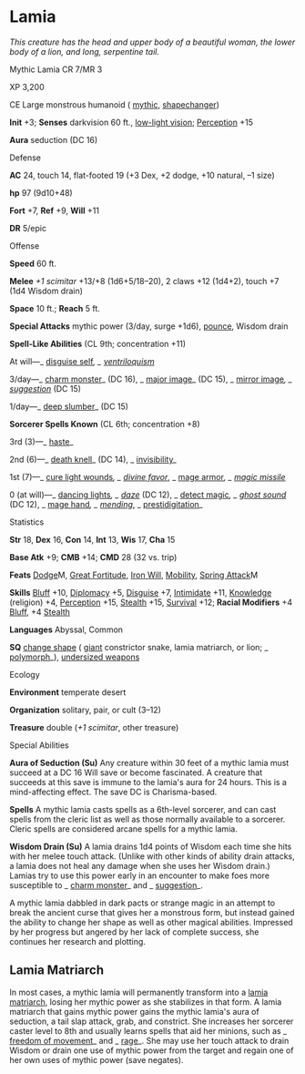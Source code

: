 # Lamia

_This creature has the head and upper body of a beautiful woman, the lower body of a lion, and long, serpentine tail._

Mythic Lamia CR 7/MR 3

XP 3,200

CE Large monstrous humanoid ( [mythic](mythicAdventures/mythicMonsters.md#_mythic-subtype), [shapechanger](monsters/creatureTypes.md#_shapechanger-subtype))

**Init** +3; **Senses** darkvision 60 ft., [low-light vision](monsters/universalMonsterRules.md#_low-light-vision); [Perception](skills/perception.md#_perception) +15

**Aura** seduction (DC 16)

Defense

**AC** 24, touch 14, flat-footed 19 (+3 Dex, +2 dodge, +10 natural, –1 size)

**hp** 97 (9d10+48)

**Fort** +7, **Ref** +9, **Will** +11

**DR** 5/epic

Offense

**Speed** 60 ft.

**Melee** _+1 scimitar_ +13/+8 (1d6+5/18–20), 2 claws +12 (1d4+2), touch +7 (1d4 Wisdom drain)

**Space** 10 ft.; **Reach** 5 ft.

**Special Attacks** mythic power (3/day, surge +1d6), [pounce](monsters/universalMonsterRules.md#_pounce), Wisdom drain

**Spell-Like Abilities** (CL 9th; concentration +11)

At will—_ [disguise self](spells/disguiseSelf.md#_disguise-self)_, _ [ventriloquism](spells/ventriloquism.md#_ventriloquism)_

3/day—_ [charm monster](spells/charmMonster.md#_charm-monster)_ (DC 16), _ [major image](spells/majorImage.md#_major-image)_ (DC 15), _ [mirror image](spells/mirrorImage.md#_mirror-image)_, _ [suggestion](spells/suggestion.md#_suggestion)_ (DC 15)

1/day—_ [deep slumber](spells/deepSlumber.md#_deep-slumber)_ (DC 15)

**Sorcerer Spells Known** (CL 6th; concentration +8)

3rd (3)—_ [haste](spells/haste.md#_haste)_

2nd (6)—_ [death knell](spells/deathKnell.md#_death-knell)_ (DC 14), _ [invisibility](spells/invisibility.md#_invisibility)_

1st (7)—_ [cure light wounds](spells/cureLightWounds.md#_cure-light-wounds)_, _ [divine favor](spells/divineFavor.md#_divine-favor)_, _ [mage armor](spells/mageArmor.md#_mage-armor)_, _ [magic missile](spells/magicMissile.md#_magic-missile)_

0 (at will)—_ [dancing lights](spells/dancingLights.md#_dancing-lights)_, _ [daze](spells/daze.md#_daze)_ (DC 12), _ [detect magic](spells/detectMagic.md#_detect-magic)_, _ [ghost sound](spells/ghostSound.md#_ghost-sound)_ (DC 12), _ [mage hand](spells/mageHand.md#_mage-hand)_, _ [mending](spells/mending.md#_mending)_, _ [prestidigitation](spells/prestidigitation.md#_prestidigitation)_

Statistics

**Str** 18, **Dex** 16, **Con** 14, **Int** 13, **Wis** 17, **Cha** 15

**Base Atk** +9; **CMB** +14; **CMD** 28 (32 vs. trip)

**Feats** [Dodge](mythicAdventures/mythicFeats.md#_dodge-mythic)M, [Great Fortitude](feats.md#_great-fortitude), [Iron Will](feats.md#_iron-will), [Mobility](feats.md#_mobility), [Spring Attack](feats.md#_spring-attack)M

**Skills** [Bluff](skills/bluff.md#_bluff) +10, [Diplomacy](skills/diplomacy.md#_diplomacy) +5, [Disguise](skills/disguise.md#_disguise) +7, [Intimidate](skills/intimidate.md#_intimidate) +11, [Knowledge](skills/knowledge.md#_knowledge) (religion) +4, [Perception](skills/perception.md#_perception) +15, [Stealth](skills/stealth.md#_stealth) +15, [Survival](skills/survival.md#_survival) +12; **Racial Modifiers** +4 [Bluff](skills/bluff.md#_bluff), +4 [Stealth](skills/stealth.md#_stealth)

**Languages** Abyssal, Common

**SQ** [change shape](monsters/universalMonsterRules.md#_change-shape) ( [giant](monsters/creatureTypes.md#_giant-subtype) constrictor snake, lamia matriarch, or lion; _ [polymorph](spells/polymorph.md#_polymorph)_), [undersized weapons](monsters/universalMonsterRules.md#_undersized-weapons)

Ecology

**Environment** temperate desert

**Organization** solitary, pair, or cult (3–12)

**Treasure** double (_+1 scimitar_, other treasure)

Special Abilities

**Aura of Seduction (Su)** Any creature within 30 feet of a mythic lamia must succeed at a DC 16 Will save or become fascinated. A creature that succeeds at this save is immune to the lamia's aura for 24 hours. This is a mind-affecting effect. The save DC is Charisma-based.

**Spells** A mythic lamia casts spells as a 6th-level sorcerer, and can cast spells from the cleric list as well as those normally available to a sorcerer. Cleric spells are considered arcane spells for a mythic lamia.

**Wisdom Drain (Su)** A lamia drains 1d4 points of Wisdom each time she hits with her melee touch attack. (Unlike with other kinds of ability drain attacks, a lamia does not heal any damage when she uses her Wisdom drain.) Lamias try to use this power early in an encounter to make foes more susceptible to _ [charm monster](spells/charmMonster.md#_charm-monster)_ and _ [suggestion](spells/suggestion.md#_suggestion)_.

A mythic lamia dabbled in dark pacts or strange magic in an attempt to break the ancient curse that gives her a monstrous form, but instead gained the ability to change her shape as well as other magical abilities. Impressed by her progress but angered by her lack of complete success, she continues her research and plotting.

## Lamia Matriarch

In most cases, a mythic lamia will permanently transform into a [lamia matriarch](additionalMonsters/lamiaMatriarch.md#_lamia-matriarch), losing her mythic power as she stabilizes in that form. A lamia matriarch that gains mythic power gains the mythic lamia's aura of seduction, a tail slap attack, grab, and constrict. She increases her sorcerer caster level to 8th and usually learns spells that aid her minions, such as _ [freedom of movement](spells/freedomOfMovement.md#_freedom-of-movement)_ and _ [rage](spells/rage.md#_rage)_. She may use her touch attack to drain Wisdom or drain one use of mythic power from the target and regain one of her own uses of mythic power (save negates).

